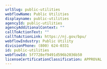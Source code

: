 ```yaml
---
urlSlug: public-utilities
webflowName: Public Utilities
displayname: public-utilities
agencyId: public-utilities
agencyAdditionalContext: ""
callToActionText: ""
callToActionLink: https://nj.gov/bpu/
webflowIndustry: Public Utility
divisionPhone: (800) 624-0331
id: public-utilities
webflowId: 5f7728ef9491d596b2036b50
licenseCertificationClassification: APPROVAL
---
```

